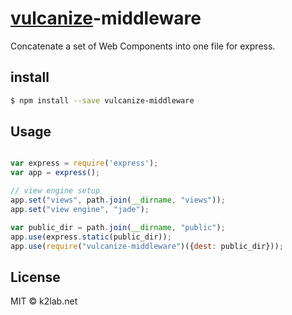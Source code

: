 
# [vulcanize](https://github.com/Polymer/vulcanize)-middleware

Concatenate a set of Web Components into one file for express.

## install

```sh
$ npm install --save vulcanize-middleware
```

## Usage

```js

var express = require('express');
var app = express();

// view engine setup
app.set("views", path.join(__dirname, "views"));
app.set("view engine", "jade");

var public_dir = path.join(__dirname, "public");
app.use(express.static(public_dir));
app.use(require("vulcanize-middleware")({dest: public_dir}));

```

## License

MIT © k2lab.net
